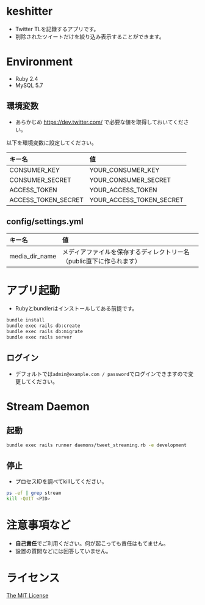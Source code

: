 # keshitter
- Twitter TLを記録するアプリです。
- 削除されたツイートだけを絞り込み表示することができます。

# Environment
- Ruby 2.4
- MySQL 5.7

## 環境変数
- あらかじめ https://dev.twitter.com/ で必要な値を取得しておいてください。

以下を環境変数に設定してください。

|キー名|値|
|:--|:--|
|CONSUMER_KEY|YOUR_CONSUMER_KEY|
|CONSUMER_SECRET|YOUR_CONSUMER_SECRET|
|ACCESS_TOKEN|YOUR_ACCESS_TOKEN|
|ACCESS_TOKEN_SECRET|YOUR_ACCESS_TOKEN_SECRET|

## config/settings.yml

|キー名|値|
|:--|:--|
|media_dir_name|メディアファイルを保存するディレクトリー名（public直下に作られます）|

# アプリ起動
- Rubyとbundlerはインストールしてある前提です。
```sh
bundle install
bundle exec rails db:create
bundle exec rails db:migrate
bundle exec rails server
```

## ログイン
- デフォルトでは`admin@example.com / password`でログインできますので変更してください。

# Stream Daemon
## 起動
```sh
bundle exec rails runner daemons/tweet_streaming.rb -e development
```

## 停止
- プロセスIDを調べてkillしてください。
```sh
ps -ef | grep stream
kill -QUIT <PID>
```

# 注意事項など
- **自己責任**でご利用ください。何が起こっても責任はもてません。
- 設置の質問などには回答していません。

# ライセンス
[The MIT License](https://github.com/kusakari/keshitter/blob/master/LICENSE)
